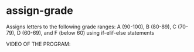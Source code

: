 # assign-grade
Assigns letters to the following grade ranges: A (90-100), B (80-89), C (70-79), D (60-69), and F (below 60) using if-elif-else statements 

VIDEO OF THE PROGRAM:
